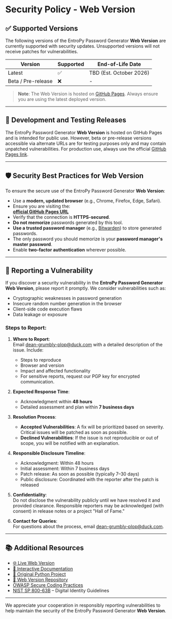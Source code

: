 # Security Policy - Web Version

## ✅ Supported Versions

The following versions of the EntroPy Password Generator **Web Version** are currently supported with security updates. Unsupported versions will not receive patches for vulnerabilities.

| Version | Supported          | End-of-Life Date       |
|---------|--------------------|------------------------|
| Latest  | :white_check_mark: | TBD (Est. October 2026) |
| Beta / Pre-release | :x:      | -                      |

> **Note**: The Web Version is hosted on [GitHub Pages](https://gerivanc.github.io/entropy-password-web/web/readme.html). Always ensure you are using the latest deployed version.

---

## 🧪 Development and Testing Releases

The EntroPy Password Generator **Web Version** is hosted on GitHub Pages and is intended for public use. However, beta or pre-release versions accessible via alternate URLs are for testing purposes only and may contain unpatched vulnerabilities. For production use, always use the official [GitHub Pages link](https://gerivanc.github.io/entropy-password-web/web/entropy-password-generator.html).

---

## 🛡️ Security Best Practices for Web Version

To ensure the secure use of the EntroPy Password Generator **Web Version**:

- Use a **modern, updated browser** (e.g., Chrome, Firefox, Edge, Safari).
- Ensure you are visiting the:  
  [**official GitHub Pages URL**](https://gerivanc.github.io/entropy-password-web/web/entropy-password-generator.html)
- Verify that the connection is **HTTPS-secured**.
- **Do not memorize** passwords generated by this tool.
- **Use a trusted password manager** (e.g., [Bitwarden](https://bitwarden.com)) to store generated passwords.
- The only password you should memorize is your **password manager's master password**.
- Enable **two-factor authentication** wherever possible.

---

## 🚨 Reporting a Vulnerability

If you discover a security vulnerability in the **EntroPy Password Generator Web Version**, please report it promptly. We consider vulnerabilities such as:

- Cryptographic weaknesses in password generation
- Insecure random number generation in the browser
- Client-side code execution flaws
- Data leakage or exposure

### Steps to Report:

1. **Where to Report**:  
   Email [dean-grumbly-plop@duck.com](mailto:dean-grumbly-plop@duck.com) with a detailed description of the issue. Include:
   - Steps to reproduce
   - Browser and version
   - Impact and affected functionality
   - For sensitive reports, request our PGP key for encrypted communication.

2. **Expected Response Time**:
   - Acknowledgment within **48 hours**
   - Detailed assessment and plan within **7 business days**

3. **Resolution Process**:
   - **Accepted Vulnerabilities**: A fix will be prioritized based on severity. Critical issues will be patched as soon as possible.
   - **Declined Vulnerabilities**: If the issue is not reproducible or out of scope, you will be notified with an explanation.

4. **Responsible Disclosure Timeline**:
   - Acknowledgment: Within 48 hours
   - Initial assessment: Within 7 business days
   - Patch release: As soon as possible (typically 7–30 days)
   - Public disclosure: Coordinated with the reporter after the patch is released

5. **Confidentiality**:  
   Do not disclose the vulnerability publicly until we have resolved it and provided clearance. Responsible reporters may be acknowledged (with consent) in release notes or a project "Hall of Fame."

6. **Contact for Queries**:  
   For questions about the process, email [dean-grumbly-plop@duck.com](mailto:dean-grumbly-plop@duck.com).

---

## 📚 Additional Resources

- [🌐 Live Web Version](https://gerivanc.github.io/entropy-password-web/web/entropy-password-generator.html)
- [📖 Interactive Documentation](https://gerivanc.github.io/entropy-password-web/web/readme.html)
- [🐍 Original Python Project](https://github.com/gerivanc/entropy-password-generator)
- [🔗 Web Version Repository](https://github.com/gerivanc/entropy-password-web)
- [OWASP Secure Coding Practices](https://owasp.org/www-project-secure-coding-practices-quick-reference-guide/)
- [NIST SP 800-63B](https://pages.nist.gov/800-63-3/sp800-63b.html) – Digital Identity Guidelines

---

We appreciate your cooperation in responsibly reporting vulnerabilities to help maintain the security of the EntroPy Password Generator **Web Version**.

